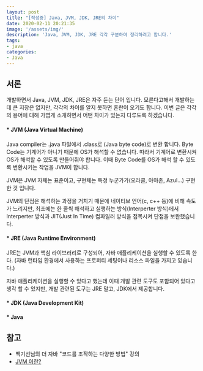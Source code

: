 ```yaml
---
layout: post
title: "[작성중] Java, JVM, JDK, JRE의 차이"
date: 2020-02-11 20:21:35
image: '/assets/img/'
description: 'Java, JVM, JDK, JRE 각각 구분하여 정리하려고 합니다.'
tags:
- java
categories:
- Java
---
```


## 서론

개발하면서 Java, JVM, JDK, JRE은 자주 듣는 단어 입니다. 모른다고해서 개발하는데 큰 지장은 없지만, 각각의 차이를 알지 못하면 혼란이 오기도 합니다. 이번 글은 각각의 용어에 대해 가볍게 소개하면서 어떤 차이가 있는지 다루도록 하겠습니다.

#### \* JVM (Java Virtual Machine)

Java compiler는 .java 파일에서 .class로 (Java byte code)로 변환 합니다. Byte Code는 기계어가 아니기 때문에 OS가 해석할 수 없습니다. 따라서 기계어로 변환시켜 OS가 해석할 수 있도록 만들어줘야 합니다. 이때 Byte Code를 OS가 해석 할 수 있도록 변환시키는 작업을 JVM이 합니다.

JVM은 JVM 자체는 표준이고, 구현체는 특정 누군가가(오라클, 아마존, Azul...) 구현한 것 입니다.

JVM의 단점은 해석하는 과정을 거치기 때문에 네이티브 언어(c, c++ 등)에 비해 속도가 느리지만, 최초에는 한 줄씩 해석하고 실행하는 방식(Interperter 방식)에서 Interperter 방식과 JIT(Just In Time) 컴파일러 방식을 접목시켜 단점을 보완했습니다.

#### \* JRE (Java Runtime Environment)

JRE는 JVM과 핵심 라이브러리로 구성되어, 자바 애플리케이션을 실행할 수 있도록 한다. (자바 런타임 환경에서 사용하는 프로퍼티 세팅이나 리소스 파일을 가지고 있습니다.)

자바 애플리케이션을 실행할 수 있다고 했는데 이때 개발 관련 도구도 포함되어 있다고 생각 할 수 있지만, 개발 관련된 도구는 JRE 말고, JDK에서 제공합니다.

#### \* JDK (Java Development Kit)

#### \* Java

## 참고

- 백기선님의 더 자바 "코드를 조작하는 다양한 방법" 강의
- [JVM 이란?](https://medium.com/@lazysoul/jvm-%EC%9D%B4%EB%9E%80-c142b01571f2)
